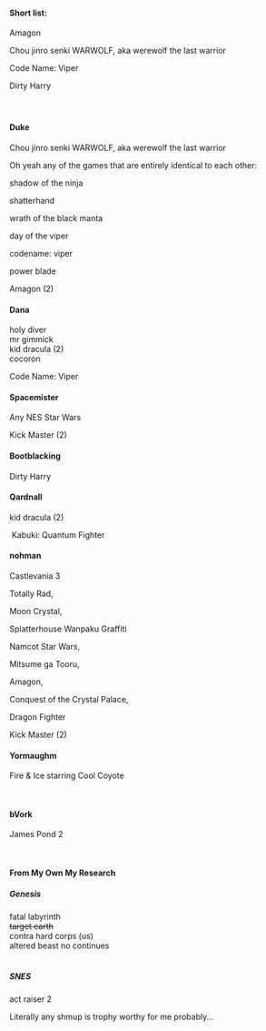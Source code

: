 <h4 id="bkmrk-short-list%3A">Short list:</h4>
<p id="bkmrk-amagom">Amagon</p>
<p id="bkmrk-chou-jinro-senki-war">Chou jinro senki WARWOLF, aka werewolf the last warrior</p>
<p id="bkmrk-code-name%3A-viper%C2%A0">Code Name: Viper&nbsp;</p>
<p id="bkmrk-dirty-harry">Dirty Harry</p>
<h4>&nbsp;</h4>
<h4 id="bkmrk-from-duke%3A">Duke</h4>
<p id="bkmrk-chou-jinro-senki-war-1">Chou jinro senki WARWOLF, aka werewolf the last warrior</p>
<p>Oh yeah any of the games that are entirely identical to each other:</p>
<p>shadow of the ninja</p>
<p>shatterhand</p>
<p>wrath of the black manta</p>
<p>day of the viper</p>
<p>codename: viper</p>
<p>power blade</p>
<p>Amagon (2)</p>
<h4 id="bkmrk-from-dana%3Aholy-diver">Dana</h4>
<p id="bkmrk-holy-divermr-gimmick">holy diver<br>mr gimmick<br>kid dracula (2)<br>cocoron</p>
<p id="bkmrk-code-name%3A-viper%C2%A0-1">Code Name: Viper&nbsp;</p>
<h4 id="bkmrk-oh-yeah-any-of-the-g">Spacemister</h4>
<p>Any NES Star Wars</p>
<p>Kick Master (2)</p>
<p id="bkmrk-"></p>
<h4 id="bkmrk-from-bootblacking%3A">Bootblacking</h4>
<p id="bkmrk-dirty-harry-1">Dirty Harry</p>
<p id="bkmrk--1"></p>
<h4 id="bkmrk-from-qard%3A">Qardnall</h4>
<p>kid dracula (2)</p>
<p id="bkmrk-%C2%A0kabuki%3A-quantum-fig">&nbsp;Kabuki: Quantum Fighter</p>
<h4 id="bkmrk-from-nohman">nohman</h4>
<p id="bkmrk-castlevania-3">Castlevania 3</p>
<p id="bkmrk-totally-rad%2C-moon-cr">Totally Rad,</p>
<p id="bkmrk-moon-crystal%2C">Moon Crystal,</p>
<p id="bkmrk-splatterhouse">Splatterhouse Wanpaku Graffiti</p>
<p id="bkmrk-namcot-star-wars%2C">Namcot Star Wars,</p>
<p id="bkmrk-mitsume-ga-tooru%2C">Mitsume ga Tooru,</p>
<p id="bkmrk-amagon%2C%C2%A0">Amagon,&nbsp;</p>
<p id="bkmrk-conquest-of-the-crys">Conquest of the Crystal Palace,</p>
<p id="bkmrk-dragon-fighter">Dragon Fighter</p>
<p>Kick Master (2)</p>
<h4>Yormaughm</h4>
<p>Fire &amp; Ice starring Cool Coyote</p>
<p id="bkmrk-%C2%A0-2"><br></p>
<h4>bVork</h4>
<p>James Pond 2</p>
<p>&nbsp;</p>
<h4 id="bkmrk-from-my-own-my-resea">From My Own My Research</h4>
<h5 id="bkmrk-genesis%3Afatal-labyri">Genesis</h5>
<p id="bkmrk-fatal-labyrinthtarge">fatal labyrinth<br><s>target earth</s><br>contra hard corps (us)<br>altered beast no continues</p>
<h5 id="bkmrk-snes%3Aact-raiser-2"><br>SNES</h5>
<p id="bkmrk-act-raiser-2">act raiser 2</p>
<p id="bkmrk-%C2%A0-3"></p>
<p id="bkmrk-literally-any-shmup-">Literally any shmup is trophy worthy for me probably...</p>

